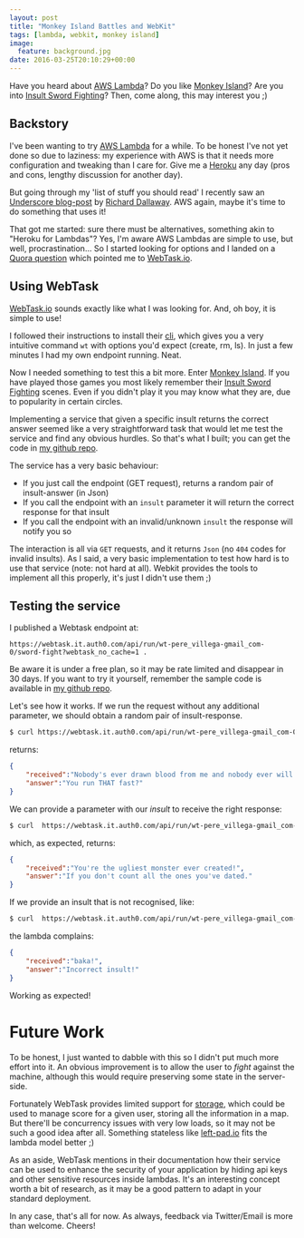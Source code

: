 ```yaml
---
layout: post
title: "Monkey Island Battles and WebKit"
tags: [lambda, webkit, monkey island]
image:
  feature: background.jpg
date: 2016-03-25T20:10:29+00:00
---
```


Have you heard about [AWS Lambda](http://docs.aws.amazon.com/lambda/latest/dg/welcome.html)? Do you like [Monkey Island](https://en.wikipedia.org/wiki/Monkey_Island_(series))? Are you into [Insult Sword Fighting](http://monkeyisland.wikia.com/wiki/Insult_Sword_Fighting)? Then, come along, this may interest you ;)

<!-- more -->

## Backstory

I've been wanting to try [AWS Lambda](http://docs.aws.amazon.com/lambda/latest/dg/welcome.html) for a while. To be honest I've not yet done so due to laziness: my experience with AWS is that it needs more configuration and tweaking than I care for. Give me a [Heroku](https://www.heroku.com/) any day (pros and cons, lengthy discussion for another day).

But going through my 'list of stuff you should read' I recently saw an [Underscore blog-post](http://underscore.io/blog/posts/2016/02/01/aws-lambda.html) by [Richard Dallaway](https://twitter.com/d6y). AWS again, maybe it's time to do something that uses it!

That got me started: sure there must be alternatives, something akin to "Heroku for Lambdas"? Yes, I'm aware AWS Lambdas are simple to use, but well, procrastination... So I started looking for options and I landed on a [Quora question](https://www.quora.com/Are-there-any-alternatives-to-Amazon-Lambda) which pointed me to [WebTask.io](https://webtask.io/).

## Using WebTask

[WebTask.io](https://webtask.io/) sounds exactly like what I was looking for. And, oh boy, it is simple to use!

I followed their instructions to install their [cli](https://webtask.io/cli), which gives you a very intuitive command `wt` with options you'd expect (create, rm, ls). In just a few minutes I had my own endpoint running. Neat.

Now I needed something to test this a bit more. Enter [Monkey Island](https://en.wikipedia.org/wiki/Monkey_Island_(series)). If you have played those games you most likely remember their [Insult Sword Fighting](http://monkeyisland.wikia.com/wiki/Insult_Sword_Fighting) scenes. Even if you didn't play it you may know what they are, due to popularity in certain circles. 

Implementing a service that given a specific insult returns the correct answer seemed like a very straightforward task that would let me test the service and find any obvious hurdles. So that's what I built; you can get the code in [my github repo](https://github.com/pvillega/webtask-monkey-island).

The service has a very basic behaviour:

* If you just call the endpoint (GET request), returns a random pair of insult-answer (in Json)
* If you call the endpoint with an `insult` parameter it will return the correct response for that insult
* If you call the endpoint with an invalid/unknown `insult` the response will notify you so

The interaction is all via `GET` requests, and it returns `Json` (no `404` codes for invalid insults). As I said, a very basic implementation to test how hard is to use that service (note: not hard at all). Webkit  provides the tools to implement all this properly, it's just I didn't use them ;)


## Testing the service

I published a Webtask endpoint at: 

```
https://webtask.it.auth0.com/api/run/wt-pere_villega-gmail_com-0/sword-fight?webtask_no_cache=1 . 
```

Be aware it is under a free plan, so it may be rate limited and disappear in 30 days. If you want to try it yourself, remember the sample code is available in [my github repo](https://github.com/pvillega/webtask-monkey-island).

Let's see how it works. If we run the request without any additional parameter, we should obtain a random pair of insult-response.

```bash
$ curl https://webtask.it.auth0.com/api/run/wt-pere_villega-gmail_com-0/sword-fight\?webtask_no_cache\=1
```

returns:

```json
{
	"received":"Nobody's ever drawn blood from me and nobody ever will.",
	"answer":"You run THAT fast?"
}
```

We can provide a parameter with our *insult* to receive the right response:

```bash
$ curl  https://webtask.it.auth0.com/api/run/wt-pere_villega-gmail_com-0/sword-fight?webtask_no_cache=1&insult=You%27re%20the%20ugliest%20monster%20ever%20created!
```

which, as expected, returns:

```json
{
	"received":"You're the ugliest monster ever created!",
	"answer":"If you don't count all the ones you've dated."
}
```

If we provide an insult that is not recognised, like:

```bash
$ curl  https://webtask.it.auth0.com/api/run/wt-pere_villega-gmail_com-0/sword-fight?webtask_no_cache=1&insult=baka!
```

the lambda complains:

```json
{
	"received":"baka!",
	"answer":"Incorrect insult!"
}
```

Working as expected!

# Future Work

To be honest, I just wanted to dabble with this so I didn't put much more effort into it. An obvious improvement is to allow the user to *fight* against the machine, although this would require preserving some state in the server-side.

Fortunately WebTask provides limited support for [storage](https://webtask.io/docs/storage), which could be used to manage score for a given user, storing all the information in a map. But there'll be concurrency issues with very low loads, so it may not be such a good idea after all. Something stateless like [left-pad.io](http://left-pad.io/) fits the lambda model better ;)

As an aside, WebTask mentions in their documentation how their service can be used to enhance the security of your application by hiding api keys and other sensitive resources inside lambdas. It's an interesting concept worth a bit of research, as it may be a good pattern to adapt in your standard deployment.


In any case, that's all for now. As always, feedback via Twitter/Email is more than welcome. Cheers!

